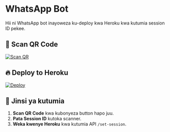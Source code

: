 # WhatsApp Bot

Hii ni WhatsApp bot inayoweza ku-deploy kwa Heroku kwa kutumia session ID pekee.

## 🚀 Scan QR Code
[![Scan QR](https://img.shields.io/badge/Scan-QR%20Code-blue?style=for-the-badge)](https://kadili-session.onrender.com)

## 🔥 Deploy to Heroku
[![Deploy](https://www.herokucdn.com/deploy/button.svg)](https://heroku.com/deploy?template=https://https://github.com/termuxboy-255/kadilireply)

## 📌 Jinsi ya kutumia
1. **Scan QR Code** kwa kubonyeza button hapo juu.
2. **Pata Session ID** kutoka scanner.
3. **Weka kwenye Heroku** kwa kutumia API `/set-session`.
